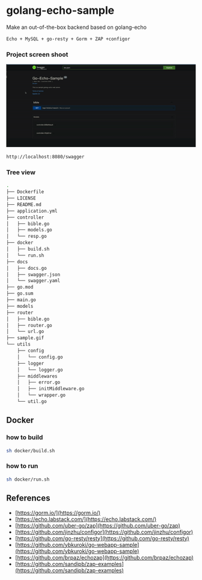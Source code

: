 # golang-echo-sample

Make an out-of-the-box backend based on golang-echo

```bash
Echo + MySQL + go-resty + Gorm + ZAP +configor
```

### Project screen shoot
![](./sample.gif)

```bash
http://localhost:8080/swagger
```
### Tree view

```bash
.
├── Dockerfile
├── LICENSE
├── README.md
├── application.yml
├── controller
│   ├── bible.go
│   ├── models.go
│   └── resp.go
├── docker
│   ├── build.sh
│   └── run.sh
├── docs
│   ├── docs.go
│   ├── swagger.json
│   └── swagger.yaml
├── go.mod
├── go.sum
├── main.go
├── models
├── router
│   ├── bible.go
│   ├── router.go
│   └── url.go
├── sample.gif
└── utils
    ├── config
    │   └── config.go
    ├── logger
    │   └── logger.go
    ├── middlewares
    │   ├── error.go
    │   ├── initMiddleware.go
    │   └── wrapper.go
    └── util.go

```

## Docker

### how to build

```bash
sh docker/build.sh
```

### how to run

```bash
sh docker/run.sh
```

## References

- [https://gorm.io/](https://gorm.io/)
- [https://echo.labstack.com/](https://echo.labstack.com/)
- [https://github.com/uber-go/zap](https://github.com/uber-go/zap)
- [https://github.com/jinzhu/configor](https://github.com/jinzhu/configor)
- [https://github.com/go-resty/resty](https://github.com/go-resty/resty)
- [https://github.com/ybkuroki/go-webapp-sample](https://github.com/ybkuroki/go-webapp-sample)
- [https://github.com/brpaz/echozap](https://github.com/brpaz/echozap)
- [https://github.com/sandipb/zap-examples](https://github.com/sandipb/zap-examples)



